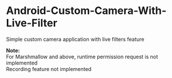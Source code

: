 # Android-Custom-Camera-With-Live-Filter
Simple custom camera application with live filters feature

<b>Note:</b> 
<br>For Marshmallow and above, runtime permission request is not implemented
<br>Recording feature not implemented
